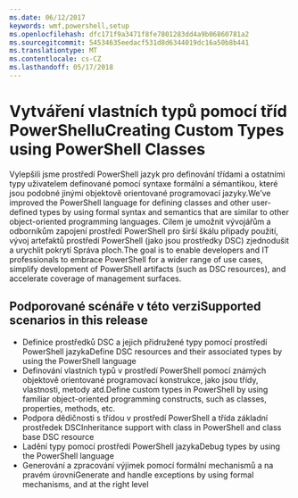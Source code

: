 ```yaml
---
ms.date: 06/12/2017
keywords: wmf,powershell,setup
ms.openlocfilehash: dfc171f9a3471f8fe7801283dd4a9b06860781a2
ms.sourcegitcommit: 54534635eedacf531d8d6344019dc16a50b8b441
ms.translationtype: MT
ms.contentlocale: cs-CZ
ms.lasthandoff: 05/17/2018
---
```

# <a name="creating-custom-types-using-powershell-classes"></a><span data-ttu-id="f939c-102">Vytváření vlastních typů pomocí tříd PowerShellu</span><span class="sxs-lookup"><span data-stu-id="f939c-102">Creating Custom Types using PowerShell Classes</span></span>

<span data-ttu-id="f939c-103">Vylepšili jsme prostředí PowerShell jazyk pro definování třídami a ostatními typy uživatelem definované pomocí syntaxe formální a sémantikou, které jsou podobné jinými objektově orientované programovací jazyky.</span><span class="sxs-lookup"><span data-stu-id="f939c-103">We’ve improved the PowerShell language for defining classes and other user-defined types by using formal syntax and semantics that are similar to other object-oriented programming languages.</span></span> <span data-ttu-id="f939c-104">Cílem je umožnit vývojářům a odborníkům zapojení prostředí PowerShell pro širší škálu případy použití, vývoj artefaktů prostředí PowerShell (jako jsou prostředky DSC) zjednodušit a urychlit pokrytí Správa ploch.</span><span class="sxs-lookup"><span data-stu-id="f939c-104">The goal is to enable developers and IT professionals to embrace PowerShell for a wider range of use cases, simplify development of PowerShell artifacts (such as DSC resources), and accelerate coverage of management surfaces.</span></span>

## <a name="supported-scenarios-in-this-release"></a><span data-ttu-id="f939c-105">Podporované scénáře v této verzi</span><span class="sxs-lookup"><span data-stu-id="f939c-105">Supported scenarios in this release</span></span>

-   <span data-ttu-id="f939c-106">Definice prostředků DSC a jejich přidružené typy pomocí prostředí PowerShell jazyka</span><span class="sxs-lookup"><span data-stu-id="f939c-106">Define DSC resources and their associated types by using the PowerShell language</span></span>
-   <span data-ttu-id="f939c-107">Definování vlastních typů v prostředí PowerShell pomocí známých objektově orientované programovací konstrukce, jako jsou třídy, vlastnosti, metody atd.</span><span class="sxs-lookup"><span data-stu-id="f939c-107">Define custom types in PowerShell by using familiar object-oriented programming constructs, such as classes, properties, methods, etc.</span></span>
-   <span data-ttu-id="f939c-108">Podpora dědičnosti s třídou v prostředí PowerShell a třída základní prostředek DSC</span><span class="sxs-lookup"><span data-stu-id="f939c-108">Inheritance support with class in PowerShell and class base DSC resource</span></span>
-   <span data-ttu-id="f939c-109">Ladění typy pomocí prostředí PowerShell jazyka</span><span class="sxs-lookup"><span data-stu-id="f939c-109">Debug types by using the PowerShell language</span></span>
-   <span data-ttu-id="f939c-110">Generování a zpracování výjimek pomocí formální mechanismů a na pravém úrovni</span><span class="sxs-lookup"><span data-stu-id="f939c-110">Generate and handle exceptions by using formal mechanisms, and at the right level</span></span>
